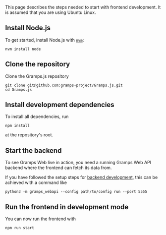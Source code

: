 This page describes the steps needed to start with frontend development. It is assumed that you are using Ubuntu Linux. 


## Install Node.js

To get started, install Node.js with [`nvm`](https://github.com/nvm-sh/nvm):

```
nvm install node
```

## Clone the repository

Clone the Gramps.js repository
```
git clone git@github.com:gramps-project/Gramps.js.git
cd Gramps.js
```

## Install development dependencies

To install all dependencies, run
```
npm install
```
at the repository's root.

## Start the backend

To see Gramps Web live in action, you need a running Gramps Web API backend where the frontend can fetch its data from.

If you have followed the setup steps for [backend development](../dev-backend.md), this can be achieved with a command like
```
python3 -m gramps_webapi --config path/to/config run --port 5555
```


## Run the frontend in development mode

You can now run the frontend with 
```
npm run start
```